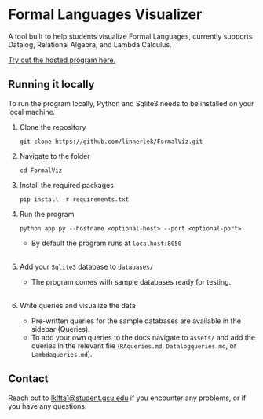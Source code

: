 # Formal Languages Visualizer
A tool built to help students visualize Formal Languages, currently supports Datalog, Relational Algebra, and Lambda Calculus.

[Try out the hosted program here.](http://tinman.cs.gsu.edu:5021/)

## Running it locally

To run the program locally, Python and Sqlite3 needs to be installed on your local machine.

1. Clone the repository 

    ```
    git clone https://github.com/linnerlek/FormalViz.git 
    ```

2. Navigate to the folder

    ```
    cd FormalViz
    ```

3. Install the required packages

    ```
    pip install -r requirements.txt
    ```

4. Run the program

    ```
    python app.py --hostname <optional-host> --port <optional-port>
    ```

    - By default the program runs at `localhost:8050`
    <br>

5. Add your `Sqlite3` database to `databases/`

    - The program comes with sample databases ready for testing. 
    <br>

6. Write queries and visualize the data

    - Pre-written queries for the sample databases are available in the sidebar (Queries). 
    - To add your own queries to the docs navigate to `assets/` and add the queries in the relevant file (`RAqueries.md`, `Datalogqueries.md`, or `Lambdaqueries.md`).

## Contact

Reach out to [lklfta1@student.gsu.edu](mailto:lklfta1@student.gsu.edu) if you encounter any problems, or if you have any questions.